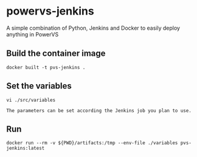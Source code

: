 # powervs-jenkins
A simple combination of Python, Jenkins and Docker to easily deploy anything in PowerVS

## Build the container image

```
docker built -t pvs-jenkins .
```

## Set the variables

```
vi ./src/variables

The parameters can be set according the Jenkins job you plan to use.
```

## Run

```
docker run --rm -v ${PWD}/artifacts:/tmp --env-file ./variables pvs-jenkins:latest
```
